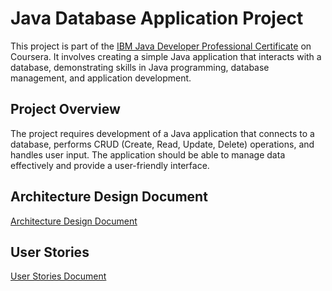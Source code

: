 # Java Database Application Project
This project is part of the [IBM Java Developer Professional Certificate](https://www.coursera.org/professional-certificates/java-developer) on Coursera. 
It involves creating a simple Java application that interacts with a database, demonstrating skills in Java programming, database management, and application development.

## Project Overview
The project requires development of a Java application that connects to a database, 
performs CRUD (Create, Read, Update, Delete) operations, and handles user input. 
The application should be able to manage data effectively and provide a user-friendly interface.

## Architecture Design Document
[Architecture Design Document](schema-architecture.md)

## User Stories
[User Stories Document](user_stories.md)

